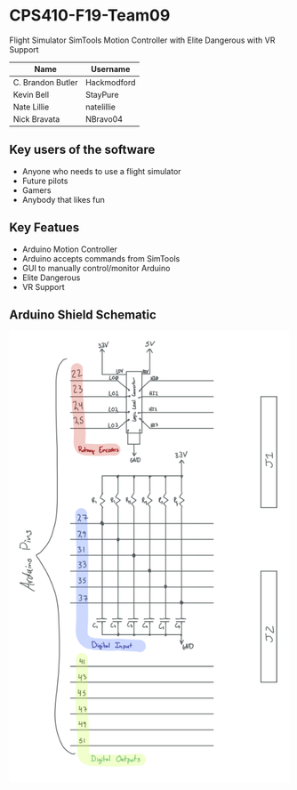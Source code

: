 # CPS410-F19-Team09

Flight Simulator SimTools Motion Controller
with Elite Dangerous with VR Support

Name | Username
------------ | -------------
C. Brandon Butler | Hackmodford
Kevin Bell | StayPure
Nate Lillie | natelillie
Nick Bravata | NBravo04

## Key users of the software

* Anyone who needs to use a flight simulator
* Future pilots
* Gamers
* Anybody that likes fun

## Key Featues
* Arduino Motion Controller
* Arduino accepts commands from SimTools
* GUI to manually control/monitor Arduino
* Elite Dangerous
* VR Support

## Arduino Shield Schematic
![Arduino Shield Schematic](https://github.com/Hackmodford/CPS410-F19-Team09/blob/master/arduinoShieldSchematic.png)
